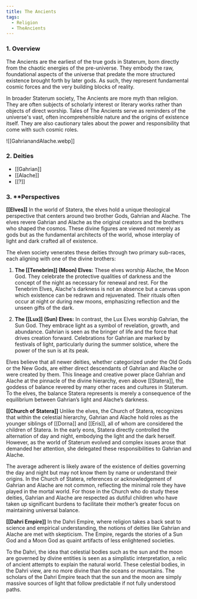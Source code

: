 ```yaml
---
title: The Ancients
tags:
  - Religion
  - TheAncients
---
```

### 1. **Overview**

The Ancients are the earliest of the true gods in Staterum, born directly from the chaotic energies of the pre-universe. They embody the raw, foundational aspects of the universe that predate the more structured existence brought forth by later gods. As such, they represent fundamental cosmic forces and the very building blocks of reality. 

In broader Staterum society, The Ancients are more myth than religion. They are often subjects of scholarly interest or literary works rather than objects of direct worship. Tales of The Ancients serve as reminders of the universe's vast, often incomprehensible nature and the origins of existence itself. They are also cautionary tales about the power and responsibility that come with such cosmic roles.

![[GahrianandAlache.webp]]

### 2. **Deities**

- [[Gahrian]]
- [[Alache]]
- [[?]]

### 3. **Perspectives

**[[Elves]]**
In the world of Statera, the elves hold a unique theological perspective that centers around two brother Gods, Gahrian and Alache. The elves revere Gahrian and Alache as the original creators and the brothers who shaped the cosmos. These divine figures are viewed not merely as gods but as the fundamental architects of the world, whose interplay of light and dark crafted all of existence.

The elven society venerates these deities through two primary sub-races, each aligning with one of the divine brothers:

1. **The [[Tenebrim]] (Moon) Elves:** These elves worship Alache, the Moon God. They celebrate the protective qualities of darkness and the concept of the night as necessary for renewal and rest. For the Tenebrim Elves, Alache's darkness is not an absence but a canvas upon which existence can be redrawn and rejuvenated. Their rituals often occur at night or during new moons, emphasizing reflection and the unseen gifts of the dark.

2. **The [[Lux]] (Sun) Elves:** In contrast, the Lux Elves worship Gahrian, the Sun God. They embrace light as a symbol of revelation, growth, and abundance. Gahrian is seen as the bringer of life and the force that drives creation forward. Celebrations for Gahrian are marked by festivals of light, particularly during the summer solstice, where the power of the sun is at its peak.

Elves believe that all newer deities, whether categorized under the Old Gods or the New Gods, are either direct descendants of Gahrian and Alache or were created by them. This lineage and creative power place Gahrian and Alache at the pinnacle of the divine hierarchy, even above [[Statera]], the goddess of balance revered by many other races and cultures in Staterum. To the elves, the balance Statera represents is merely a consequence of the equilibrium between Gahrian’s light and Alache’s darkness.

**[[Church of Statera]]**
Unlike the elves, the Church of Statera, recognizes that within the celestial hierarchy, Gahrian and Alache hold roles as the younger siblings of [[Dorna]] and [[Eris]], all of whom are considered the children of Statera. In the early eons, Statera directly controlled the alternation of day and night, embodying the light and the dark herself. However, as the world of Staterum evolved and complex issues arose that demanded her attention, she delegated these responsibilities to Gahrian and Alache.

The average adherent is likely aware of the existence of deities governing the day and night but may not know them by name or understand their origins. In the Church of Statera, references or acknowledgement of Gahrian and Alache are not common, reflecting the minimal role they have played in the mortal world. For those in the Church who do study these deities, Gahrian and Alache are respected as dutiful children who have taken up significant burdens to facilitate their mother’s greater focus on maintaining universal balance.

**[[Dahri Empire]]**
In the Dahri Empire, where religion takes a back seat to science and empirical understanding, the notions of deities like Gahrian and Alache are met with skepticism. The Empire, regards the stories of a Sun God and a Moon God as quaint artifacts of less enlightened societies.

To the Dahri, the idea that celestial bodies such as the sun and the moon are governed by divine entities is seen as a simplistic interpretation, a relic of ancient attempts to explain the natural world. These celestial bodies, in the Dahri view, are no more divine than the oceans or mountains. The scholars of the Dahri Empire teach that the sun and the moon are simply massive sources of light that follow predictable if not fully understood paths. 